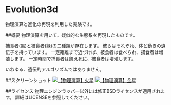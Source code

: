# Evolution3d
物理演算と進化の再現を利用した実験です。

##概要
物理演算を用いて、疑似的な生態系を再現したものです。

捕食者(黒)と被食者(緑)の二種類が存在します。
彼らはそれぞれ、体と動きの遺伝子を持っています。
一定距離まで近づけば、被食者は食べられ、捕食者は増殖します。
一定時間で捕食者は飢え死に、被食者は増殖します。

いわゆる、遺伝的アルゴリズムではありません。

##スクリーンショット
[![【物理演算】火星](http://img.youtube.com/vi/1ZDDZ7CYr50/0.jpg)](http://www.youtube.com/watch?v=1ZDDZ7CYr50)
[![【物理演算】金星](http://img.youtube.com/vi/RfbYT1-Bg_o/0.jpg)](http://www.youtube.com/watch?v=RfbYT1-Bg_o)

##ライセンス
物理エンジンラッパー以外には修正BSDライセンスが適用されます。
詳細はLICENSEを参照してください。
